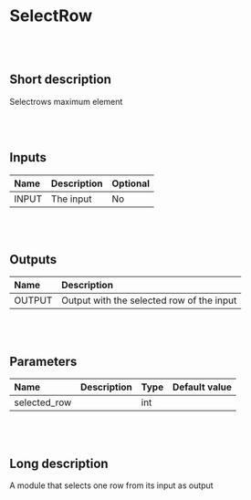 # SelectRow


<br><br>
## Short description

Selectrows maximum element

<br><br>

## Inputs

|Name|Description|Optional|
|:----|:-----------|:-------|
|INPUT|The input|No|

<br><br>

## Outputs

|Name|Description|
|:----|:-----------|
|OUTPUT|Output with the selected row of the input|

<br><br>

## Parameters

|Name|Description|Type|Default value|
|:----|:-----------|:----|:-------------|
|selected_row||int||

<br><br>
## Long description
A module that selects one row from its input as output